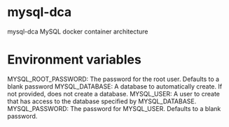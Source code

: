 # mysql-dca
mysql-dca  MySQL docker container architecture

# Environment variables
MYSQL_ROOT_PASSWORD: The password for the root user. Defaults to a blank password
MYSQL_DATABASE: A database to automatically create. If not provided, does not create a database.
MYSQL_USER: A user to create that has access to the database specified by MYSQL_DATABASE.
MYSQL_PASSWORD: The password for MYSQL_USER. Defaults to a blank password.
